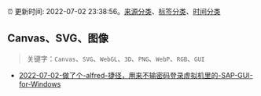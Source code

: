 :alarm_clock: 更新时间: 2022-07-02 23:38:56。[来源分类](../README.md)、[标签分类](../TAGS.md)、[时间分类](../TIMELINE.md)

## Canvas、SVG、图像


> 关键字：`Canvas`、`SVG`、`WebGL`、`3D`、`PNG`、`WebP`、`RGB`、`GUI`



- [2022-07-02-做了个-alfred-捷径，用来不输密码登录虚拟机里的-SAP-GUI-for-Windows](https://www.v2ex.com/t/863677) 